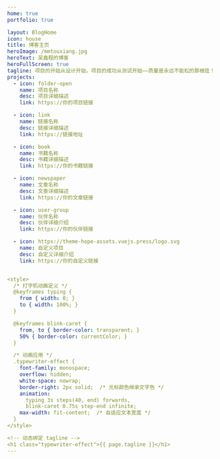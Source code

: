 ```yaml
---
home: true
portfolio: true

layout: BlogHome
icon: house
title: 博客主页
heroImage: /mmtouxiang.jpg
heroText: 吴鑫程的博客
heroFullScreen: true
tagline: 项目的开始从设计开始，项目的成功从测试开始——质量是永远不能松的那根弦！
projects:
  - icon: folder-open
    name: 项目名称
    desc: 项目详细描述
    link: https://你的项目链接

  - icon: link
    name: 链接名称
    desc: 链接详细描述
    link: https://链接地址

  - icon: book
    name: 书籍名称
    desc: 书籍详细描述
    link: https://你的书籍链接

  - icon: newspaper
    name: 文章名称
    desc: 文章详细描述
    link: https://你的文章链接

  - icon: user-group
    name: 伙伴名称
    desc: 伙伴详细介绍
    link: https://你的伙伴链接

  - icon: https://theme-hope-assets.vuejs.press/logo.svg
    name: 自定义项目
    desc: 自定义详细介绍
    link: https://你的自定义链接


<style>
  /* 打字机动画定义 */
  @keyframes typing {
    from { width: 0; }
    to { width: 100%; }
  }

  @keyframes blink-caret {
    from, to { border-color: transparent; }
    50% { border-color: currentColor; }
  }

  /* 动画应用 */
  .typewriter-effect {
    font-family: monospace;
    overflow: hidden;
    white-space: nowrap;
    border-right: 2px solid;  /* 光标颜色继承文字色 */
    animation: 
      typing 3s steps(40, end) forwards,
      blink-caret 0.75s step-end infinite;
    max-width: fit-content;  /* 自适应文本宽度 */
  }
</style>

<!-- 动态绑定 tagline -->
<h1 class="typewriter-effect">{{ page.tagline }}</h1>
---
```


